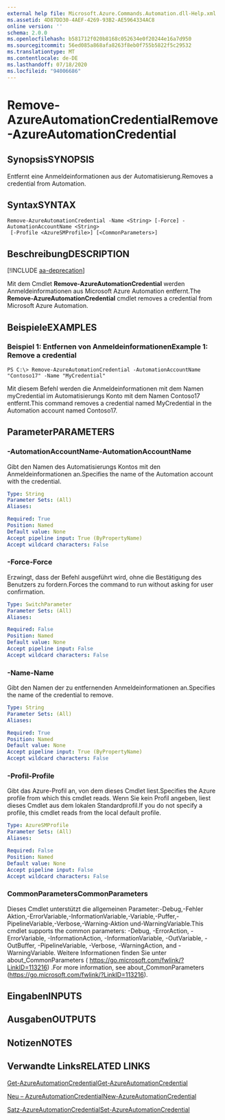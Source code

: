 ```yaml
---
external help file: Microsoft.Azure.Commands.Automation.dll-Help.xml
ms.assetid: 4D87DD30-4AEF-4269-93B2-AE5964334AC8
online version: ''
schema: 2.0.0
ms.openlocfilehash: b581712f020b8168c052634e0f20244e16a7d950
ms.sourcegitcommit: 56ed085a868afa8263f8eb0f755b5822f5c29532
ms.translationtype: MT
ms.contentlocale: de-DE
ms.lasthandoff: 07/18/2020
ms.locfileid: "94006686"
---
```

# <span data-ttu-id="c556a-101">Remove-AzureAutomationCredential</span><span class="sxs-lookup"><span data-stu-id="c556a-101">Remove-AzureAutomationCredential</span></span>

## <span data-ttu-id="c556a-102">Synopsis</span><span class="sxs-lookup"><span data-stu-id="c556a-102">SYNOPSIS</span></span>

<span data-ttu-id="c556a-103">Entfernt eine Anmeldeinformationen aus der Automatisierung.</span><span class="sxs-lookup"><span data-stu-id="c556a-103">Removes a credential from Automation.</span></span>

## <span data-ttu-id="c556a-104">Syntax</span><span class="sxs-lookup"><span data-stu-id="c556a-104">SYNTAX</span></span>

```
Remove-AzureAutomationCredential -Name <String> [-Force] -AutomationAccountName <String>
 [-Profile <AzureSMProfile>] [<CommonParameters>]
```

## <span data-ttu-id="c556a-105">Beschreibung</span><span class="sxs-lookup"><span data-stu-id="c556a-105">DESCRIPTION</span></span>

[!INCLUDE [aa-deprecation](../include/aa-deprecation.md)]

<span data-ttu-id="c556a-106">Mit dem Cmdlet **Remove-AzureAutomationCredential** werden Anmeldeinformationen aus Microsoft Azure Automation entfernt.</span><span class="sxs-lookup"><span data-stu-id="c556a-106">The **Remove-AzureAutomationCredential** cmdlet removes a credential from Microsoft Azure Automation.</span></span>

## <span data-ttu-id="c556a-107">Beispiele</span><span class="sxs-lookup"><span data-stu-id="c556a-107">EXAMPLES</span></span>

### <span data-ttu-id="c556a-108">Beispiel 1: Entfernen von Anmeldeinformationen</span><span class="sxs-lookup"><span data-stu-id="c556a-108">Example 1: Remove a credential</span></span>
```
PS C:\> Remove-AzureAutomationCredential -AutomationAccountName "Contoso17" -Name "MyCredential"
```

<span data-ttu-id="c556a-109">Mit diesem Befehl werden die Anmeldeinformationen mit dem Namen myCredential im Automatisierungs Konto mit dem Namen Contoso17 entfernt.</span><span class="sxs-lookup"><span data-stu-id="c556a-109">This command removes a credential named MyCredential in the Automation account named Contoso17.</span></span>

## <span data-ttu-id="c556a-110">Parameter</span><span class="sxs-lookup"><span data-stu-id="c556a-110">PARAMETERS</span></span>

### <span data-ttu-id="c556a-111">-AutomationAccountName</span><span class="sxs-lookup"><span data-stu-id="c556a-111">-AutomationAccountName</span></span>
<span data-ttu-id="c556a-112">Gibt den Namen des Automatisierungs Kontos mit den Anmeldeinformationen an.</span><span class="sxs-lookup"><span data-stu-id="c556a-112">Specifies the name of the Automation account with the credential.</span></span>

```yaml
Type: String
Parameter Sets: (All)
Aliases: 

Required: True
Position: Named
Default value: None
Accept pipeline input: True (ByPropertyName)
Accept wildcard characters: False
```

### <span data-ttu-id="c556a-113">-Force</span><span class="sxs-lookup"><span data-stu-id="c556a-113">-Force</span></span>
<span data-ttu-id="c556a-114">Erzwingt, dass der Befehl ausgeführt wird, ohne die Bestätigung des Benutzers zu fordern.</span><span class="sxs-lookup"><span data-stu-id="c556a-114">Forces the command to run without asking for user confirmation.</span></span>

```yaml
Type: SwitchParameter
Parameter Sets: (All)
Aliases: 

Required: False
Position: Named
Default value: None
Accept pipeline input: False
Accept wildcard characters: False
```

### <span data-ttu-id="c556a-115">-Name</span><span class="sxs-lookup"><span data-stu-id="c556a-115">-Name</span></span>
<span data-ttu-id="c556a-116">Gibt den Namen der zu entfernenden Anmeldeinformationen an.</span><span class="sxs-lookup"><span data-stu-id="c556a-116">Specifies the name of the credential to remove.</span></span>

```yaml
Type: String
Parameter Sets: (All)
Aliases: 

Required: True
Position: Named
Default value: None
Accept pipeline input: True (ByPropertyName)
Accept wildcard characters: False
```

### <span data-ttu-id="c556a-117">-Profil</span><span class="sxs-lookup"><span data-stu-id="c556a-117">-Profile</span></span>
<span data-ttu-id="c556a-118">Gibt das Azure-Profil an, von dem dieses Cmdlet liest.</span><span class="sxs-lookup"><span data-stu-id="c556a-118">Specifies the Azure profile from which this cmdlet reads.</span></span>
<span data-ttu-id="c556a-119">Wenn Sie kein Profil angeben, liest dieses Cmdlet aus dem lokalen Standardprofil.</span><span class="sxs-lookup"><span data-stu-id="c556a-119">If you do not specify a profile, this cmdlet reads from the local default profile.</span></span>

```yaml
Type: AzureSMProfile
Parameter Sets: (All)
Aliases: 

Required: False
Position: Named
Default value: None
Accept pipeline input: False
Accept wildcard characters: False
```

### <span data-ttu-id="c556a-120">CommonParameters</span><span class="sxs-lookup"><span data-stu-id="c556a-120">CommonParameters</span></span>
<span data-ttu-id="c556a-121">Dieses Cmdlet unterstützt die allgemeinen Parameter:-Debug,-Fehler Aktion,-ErrorVariable,-InformationVariable,-Variable,-Puffer,-PipelineVariable,-Verbose,-Warning-Aktion und-WarningVariable.</span><span class="sxs-lookup"><span data-stu-id="c556a-121">This cmdlet supports the common parameters: -Debug, -ErrorAction, -ErrorVariable, -InformationAction, -InformationVariable, -OutVariable, -OutBuffer, -PipelineVariable, -Verbose, -WarningAction, and -WarningVariable.</span></span> <span data-ttu-id="c556a-122">Weitere Informationen finden Sie unter about_CommonParameters ( https://go.microsoft.com/fwlink/?LinkID=113216) .</span><span class="sxs-lookup"><span data-stu-id="c556a-122">For more information, see about_CommonParameters (https://go.microsoft.com/fwlink/?LinkID=113216).</span></span>

## <span data-ttu-id="c556a-123">Eingaben</span><span class="sxs-lookup"><span data-stu-id="c556a-123">INPUTS</span></span>

## <span data-ttu-id="c556a-124">Ausgaben</span><span class="sxs-lookup"><span data-stu-id="c556a-124">OUTPUTS</span></span>

## <span data-ttu-id="c556a-125">Notizen</span><span class="sxs-lookup"><span data-stu-id="c556a-125">NOTES</span></span>

## <span data-ttu-id="c556a-126">Verwandte Links</span><span class="sxs-lookup"><span data-stu-id="c556a-126">RELATED LINKS</span></span>

[<span data-ttu-id="c556a-127">Get-AzureAutomationCredential</span><span class="sxs-lookup"><span data-stu-id="c556a-127">Get-AzureAutomationCredential</span></span>](./Get-AzureAutomationCredential.md)

[<span data-ttu-id="c556a-128">Neu – AzureAutomationCredential</span><span class="sxs-lookup"><span data-stu-id="c556a-128">New-AzureAutomationCredential</span></span>](./New-AzureAutomationCredential.md)

[<span data-ttu-id="c556a-129">Satz-AzureAutomationCredential</span><span class="sxs-lookup"><span data-stu-id="c556a-129">Set-AzureAutomationCredential</span></span>](./Set-AzureAutomationCredential.md)



